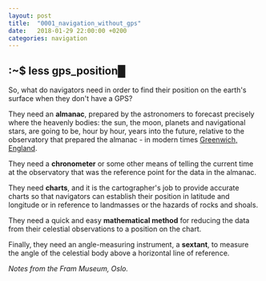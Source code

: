 ```yaml
---
layout: post
title:  "0001_navigation_without_gps"
date:   2018-01-29 22:00:00 +0200
categories: navigation 
---
```


## :~$ less gps_position&#9608;
So, what do navigators need in order to find their position on the earth's surface when they don't have a GPS?

They need an <span class="red">**almanac**</span>, prepared by the astronomers to forecast precisely where the heavenly bodies: the sun,
the moon, planets and navigational stars, are going to be, hour by hour, years into the future, relative to
the observatory that prepared the almanac - in modern times [Greenwich, England](http://www.visitgreenwich.org.uk/).

They need a <span class="red">**chronometer**</span> or some other means of telling the current time at the observatory that was the
reference point for the data in the almanac.

They need <span class="red">**charts**</span>, and it is the cartographer's job to provide accurate charts so that navigators can establish
their position in latitude and longitude or in reference to landmasses or the hazards of rocks and shoals.

They need a quick and easy <span class="red">**mathematical method**</span> for reducing the data from their celestial observations to a
position on the chart.

Finally, they need an angle-measuring instrument, a <span class="red">**sextant**</span>, to measure the angle of the celestial body
above a horizontal line of reference.

_Notes from the Fram Museum, Oslo._

